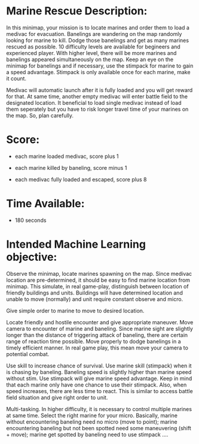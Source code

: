 # Marine Rescue Description:

In this minimap, your mission is to locate marines and order them to load a medivac for evacuation. Banelings are wandering on the map randomly looking for marine to kill. Dodge those banelings and get as many marines rescued as possible. 10 difficulty levels are available for begineers and experienced player. With higher level, there will be more marines and banelings appeared simultaneously on the map. Keep an eye on the minimap for banelings and if necessary, use the stimpack for marine to gain a speed advantage. Stimpack is only available once for each marine, make it count.

Medivac will automatic launch after it is fully loaded and you will get reward for that. At same time, another empty medivac will enter battle field to the designated location. It beneficial to load single medivac instead of load them seperately but you have to risk longer travel time of your marines on the map. So, plan carefully.

# Score:

 * each marine loaded medivac, score plus 1
 
 * each marine killed by baneling, score minus 1
 
 * each medivac fully loaded and escaped, score plus 8
 
 # Time Available:
 
  * 180 seconds
 
 # Intended Machine Learning objective:
 
 Observe the minimap, locate marines spawning on the map. Since medivac location are pre-determined, it should be easy to find marine location from minimap. This simulate, in real game-play, distinguish between location of friendly buildings and units. Buildings will have determined location and unable to move (normally) and unit require constant observe and micro.
 
 Give simple order to marine to move to desired location.
 
 Locate friendly and hostile encounter and give appropriate maneuver. Move camera to encounter of marine and baneling. Since marine sight are slightly longer than the distance of triggering attack of baneling, there are certain range of reaction time possible. Move properly to dodge banelings in a timely efficient manner. In real game play, this mean move your camera to potential combat.
 
 Use skill to increase chance of survival. Use marine skill (stimpack) when it is chasing by baneling. Baneling speed is slightly higher than marine speed without stim. Use stimpack will give marine speed advantage. Keep in mind that each marine only have one chance to use their stimpack. Also, when speed increases, there are less time to react. This is similar to access battle field situation and give right order to unit.
 
 Multi-tasking. In higher difficulty, it is necessary to control multiple marines at same time. Select the right marine for your micro. Basically, marine without encountering baneling need no micro (move to point); marine encountering baneling but not been spotted need some maneuvering (shift + move); marine get spotted by baneling need to use stimpack .... 
